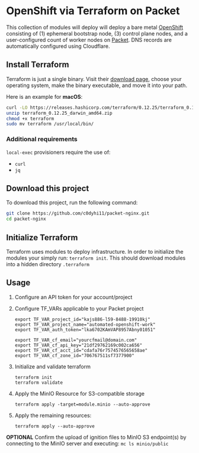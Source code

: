 # OpenShift via Terraform on Packet
This collection of modules will deploy  will deploy a bare metal [OpenShift](https://docs.openshift.com/container-platform/latest/installing/installing_bare_metal/installing-bare-metal.html) consisting of (1) ephemeral bootstrap node, (3) control plane nodes, and a user-configured count of worker nodes on [Packet](http://packet.com). DNS records are automatically configured using Cloudflare.

## Install Terraform
Terraform is just a single binary.  Visit their [download page](https://www.terraform.io/downloads.html), choose your operating system, make the binary executable, and move it into your path.

Here is an example for **macOS**:
```bash
curl -LO https://releases.hashicorp.com/terraform/0.12.25/terraform_0.12.25_darwin_amd64.zip
unzip terraform_0.12.25_darwin_amd64.zip
chmod +x terraform
sudo mv terraform /usr/local/bin/
```
### Additional requirements

`local-exec` provisioners require the use of:
  - `curl`
  - `jq`

## Download this project
To download this project, run the following command:

```bash
git clone https://github.com/c0dyhi11/packet-nginx.git
cd packet-nginx
```

## Initialize Terraform
Terraform uses modules to deploy infrastructure. In order to initialize the modules your simply run: `terraform init`. This should download modules into a hidden directory `.terraform`


## Usage

  1. Configure an API token for your account/project
  2. Configure TF_VARs applicable to your Packet project
     ```
     export TF_VAR_project_id="kajs886-l59-8488-19910kj"
     export TF_VAR_project_name="automated-openshift-work"
     export TF_VAR_auth_token="lka6702KAmVAP8957Abny01051"

     export TF_VAR_cf_email="yourcfmail@domain.com"
     export TF_VAR_cf_api_key="21df29762169c002ca656"
     export TF_VAR_cf_acct_id="cdafa76r7574576565658ae"
     export TF_VAR_cf_zone_id="706767511sf7377900"
     ```

  3. Initialize and validate terraform
     ```
     terraform init
     terraform validate
     ```

  4. Apply the MinIO Resource for S3-compatible storage
     ```
     terraform apply -target=module.minio --auto-approve
     ```

  5. Apply the remaining resources:
     ```
     terraform apply --auto-approve
     ``` 


  **OPTIONAL** Confirm the upload of ignition files to MinIO S3 endpoint(s) by connecting to the MinIO server and executing:
     ```
     mc ls minio/public
     ```

